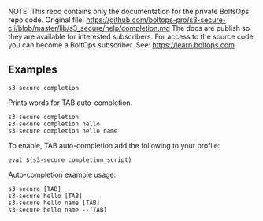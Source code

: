 <!-- note marker start -->
NOTE: This repo contains only the documentation for the private BoltsOps repo code.
Original file: https://github.com/boltops-pro/s3-secure-cli/blob/master/lib/s3_secure/help/completion.md
The docs are publish so they are available for interested subscribers.
For access to the source code, you can become a BoltOps subscriber.
See: https://learn.boltops.com

<!-- note marker end -->

## Examples

    s3-secure completion

Prints words for TAB auto-completion.

    s3-secure completion
    s3-secure completion hello
    s3-secure completion hello name

To enable, TAB auto-completion add the following to your profile:

    eval $(s3-secure completion_script)

Auto-completion example usage:

    s3-secure [TAB]
    s3-secure hello [TAB]
    s3-secure hello name [TAB]
    s3-secure hello name --[TAB]
